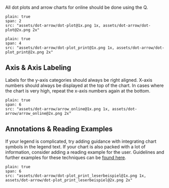 

All dot plots and arrow charts for online should be done using the Q.

```image
plain: true
span: 2
src: "assets/dot-arrow/dot-plot@1x.png 1x, assets/dot-arrow/dot-plot@2x.png 2x"
```
```image
plain: true
span: 4
src: "assets/dot-arrow/dot-plot_print@1x.png 1x, assets/dot-arrow/dot-plot_print@2x.png 2x"
```

## Axis & Axis Labeling
Labels for the y-axis categories should always be right aligned. X-axis numbers should always be displayed at the top of the chart. In cases where the chart is very high, repeat the x-axis numbers again at the bottom.

```image
plain: true
span: 6
src: "assets/dot-arrow/arrow_online@1x.png 1x, assets/dot-arrow/arrow_online@2x.png 2x"
```

## Annotations & Reading Examples
If your legend is complicated, try adding guidance with integrating chart symbols in the legend text. If your chart is also packed with a lot of information, consider adding a reading example for the user. Guidelines and further examples for these techniques can be [found here](http://10.248.27.110:8080/#/principles?a=guiding-the-reader-through-the-data).

```image
plain: true
span: 6
src: "assets/dot-arrow/dot-plot_print_leserbeispiel@1x.png 1x, assets/dot-arrow/dot-plot_print_leserbeispiel@2x.png 2x"
```
